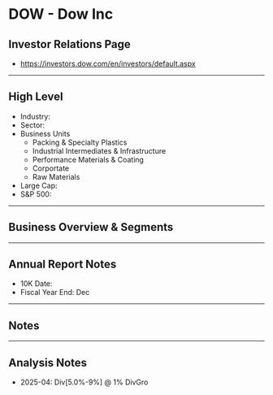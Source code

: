 # DOW - Dow Inc

## Investor Relations Page
- https://investors.dow.com/en/investors/default.aspx

---

## High Level 

- Industry: 
- Sector: 
- Business Units
  - Packing & Specialty Plastics
  - Industrial Intermediates & Infrastructure
  - Performance Materials & Coating
  - Corportate
  - Raw Materials
- Large Cap: 
- S&P 500:

---

## Business Overview & Segments 

---

## Annual Report Notes
- 10K Date:  
- Fiscal Year End: Dec


---

## Notes

---

## Analysis Notes
- 2025-04: Div[5.0%-9%] @ 1% DivGro
